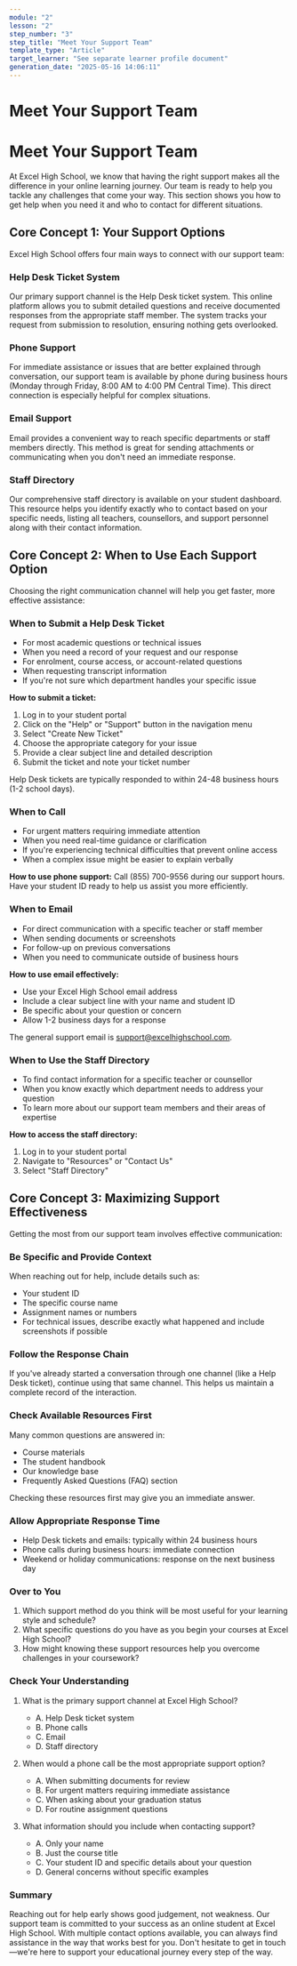 ```yaml
---
module: "2"
lesson: "2"
step_number: "3"
step_title: "Meet Your Support Team"
template_type: "Article"
target_learner: "See separate learner profile document"
generation_date: "2025-05-16 14:06:11"
---
```


# Meet Your Support Team

# Meet Your Support Team

At Excel High School, we know that having the right support makes all the difference in your online learning journey. Our team is ready to help you tackle any challenges that come your way. This section shows you how to get help when you need it and who to contact for different situations.

## Core Concept 1: Your Support Options

Excel High School offers four main ways to connect with our support team:

### Help Desk Ticket System
Our primary support channel is the Help Desk ticket system. This online platform allows you to submit detailed questions and receive documented responses from the appropriate staff member. The system tracks your request from submission to resolution, ensuring nothing gets overlooked.

### Phone Support
For immediate assistance or issues that are better explained through conversation, our support team is available by phone during business hours (Monday through Friday, 8:00 AM to 4:00 PM Central Time). This direct connection is especially helpful for complex situations.

### Email Support
Email provides a convenient way to reach specific departments or staff members directly. This method is great for sending attachments or communicating when you don't need an immediate response.

### Staff Directory
Our comprehensive staff directory is available on your student dashboard. This resource helps you identify exactly who to contact based on your specific needs, listing all teachers, counsellors, and support personnel along with their contact information.

## Core Concept 2: When to Use Each Support Option

Choosing the right communication channel will help you get faster, more effective assistance:

### When to Submit a Help Desk Ticket
* For most academic questions or technical issues
* When you need a record of your request and our response
* For enrolment, course access, or account-related questions
* When requesting transcript information
* If you're not sure which department handles your specific issue

**How to submit a ticket:**
1. Log in to your student portal
2. Click on the "Help" or "Support" button in the navigation menu
3. Select "Create New Ticket"
4. Choose the appropriate category for your issue
5. Provide a clear subject line and detailed description
6. Submit the ticket and note your ticket number

Help Desk tickets are typically responded to within 24-48 business hours (1-2 school days).

### When to Call
* For urgent matters requiring immediate attention
* When you need real-time guidance or clarification
* If you're experiencing technical difficulties that prevent online access
* When a complex issue might be easier to explain verbally

**How to use phone support:**
Call (855) 700-9556 during our support hours. Have your student ID ready to help us assist you more efficiently.

### When to Email
* For direct communication with a specific teacher or staff member
* When sending documents or screenshots
* For follow-up on previous conversations
* When you need to communicate outside of business hours

**How to use email effectively:**
* Use your Excel High School email address
* Include a clear subject line with your name and student ID
* Be specific about your question or concern
* Allow 1-2 business days for a response

The general support email is support@excelhighschool.com.

### When to Use the Staff Directory
* To find contact information for a specific teacher or counsellor
* When you know exactly which department needs to address your question
* To learn more about our support team members and their areas of expertise

**How to access the staff directory:**
1. Log in to your student portal
2. Navigate to "Resources" or "Contact Us"
3. Select "Staff Directory"

## Core Concept 3: Maximizing Support Effectiveness

Getting the most from our support team involves effective communication:

### Be Specific and Provide Context
When reaching out for help, include details such as:
* Your student ID
* The specific course name
* Assignment names or numbers
* For technical issues, describe exactly what happened and include screenshots if possible

### Follow the Response Chain
If you've already started a conversation through one channel (like a Help Desk ticket), continue using that same channel. This helps us maintain a complete record of the interaction.

### Check Available Resources First
Many common questions are answered in:
* Course materials
* The student handbook
* Our knowledge base
* Frequently Asked Questions (FAQ) section

Checking these resources first may give you an immediate answer.

### Allow Appropriate Response Time
* Help Desk tickets and emails: typically within 24 business hours
* Phone calls during business hours: immediate connection
* Weekend or holiday communications: response on the next business day

### Over to You
1. Which support method do you think will be most useful for your learning style and schedule?
2. What specific questions do you have as you begin your courses at Excel High School?
3. How might knowing these support resources help you overcome challenges in your coursework?

### Check Your Understanding
1. What is the primary support channel at Excel High School?
   - A. Help Desk ticket system
   - B. Phone calls
   - C. Email
   - D. Staff directory

2. When would a phone call be the most appropriate support option?
   - A. When submitting documents for review
   - B. For urgent matters requiring immediate assistance
   - C. When asking about your graduation status
   - D. For routine assignment questions

3. What information should you include when contacting support?
   - A. Only your name
   - B. Just the course title
   - C. Your student ID and specific details about your question
   - D. General concerns without specific examples

### Summary
Reaching out for help early shows good judgement, not weakness. Our support team is committed to your success as an online student at Excel High School. With multiple contact options available, you can always find assistance in the way that works best for you. Don't hesitate to get in touch—we're here to support your educational journey every step of the way.